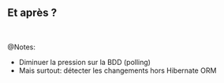 ## Et après ?


<img data-src="../image/logo/debezium.svg" class="logo debezium" />
<img data-src="../image/logo/kafka.svg" class="logo kafka" />

@Notes:

* Diminuer la pression sur la BDD (polling)
* Mais surtout: détecter les changements hors Hibernate ORM
